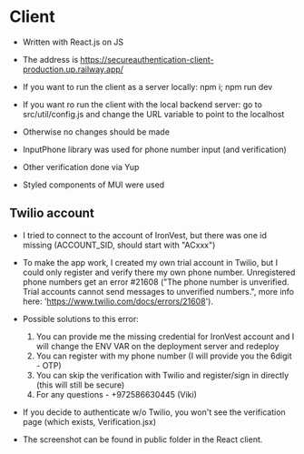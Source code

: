 # Client

- Written with React.js on JS
- The address is https://secureauthentication-client-production.up.railway.app/
- If you want to run the client as a server locally: npm i; npm run dev
- If you want ro run the client with the local backend server: go to src/util/config.js and change the URL variable to point to the localhost
- Otherwise no changes should be made

- InputPhone library was used for phone number input (and verification)
- Other verification done via Yup

- Styled components of MUI were used

## Twilio account

- I tried to connect to the account of IronVest, but there was one id missing (ACCOUNT_SID, should start with "ACxxx")
- To make the app work, I created my own trial account in Twilio, but I could only register and verify there my own phone number. Unregistered phone numbers get an error #21608 ("The phone number is unverified. Trial accounts cannot send messages to unverified numbers.", more info here: 'https://www.twilio.com/docs/errors/21608').
- Possible solutions to this error:

  1. You can provide me the missing credential for IronVest account and I will change the ENV VAR on the deployment server and redeploy
  2. You can register with my phone number (I will provide you the 6digit - OTP)
  3. You can skip the verification with Twilio and register/sign in directly (this will still be secure)
  4. For any questions - +972586630445 (Viki)

- If you decide to authenticate w/o Twilio, you won't see the verification page (which exists, Verification.jsx)
- The screenshot can be found in public folder in the React client.
